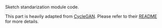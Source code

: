 Sketch standarization module code.

This part is heavily adapted from [CycleGAN](https://github.com/junyanz/pytorch-CycleGAN-and-pix2pix). Please refer to their [README](https://github.com/junyanz/pytorch-CycleGAN-and-pix2pix/blob/master/README.md) for more details.
